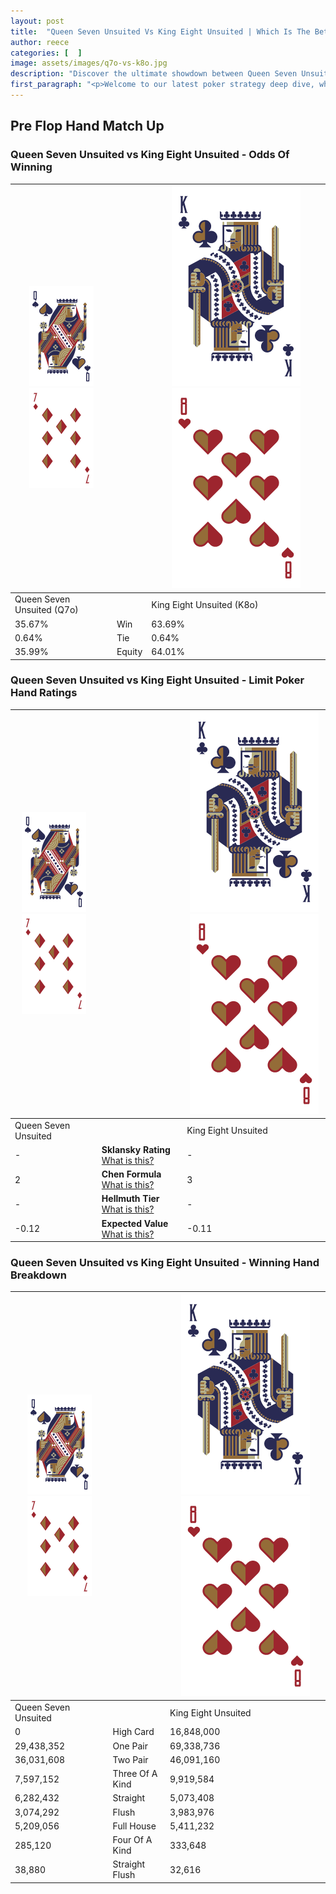 ```yaml
---
layout: post
title:  "Queen Seven Unsuited Vs King Eight Unsuited | Which Is The Better Hand In Poker? A Complete Guide"
author: reece
categories: [  ]
image: assets/images/q7o-vs-k8o.jpg
description: "Discover the ultimate showdown between Queen Seven Unsuited and King Eight Unsuited in poker! Uncover the odds, strategies, and scenarios where one hand triumphs over the other. Get ready to up your poker game with this thrilling analysis."
first_paragraph: "<p>Welcome to our latest poker strategy deep dive, where we're pitting two distinct hands against each other in a high-stakes showdown: Queen Seven Unsuited vs King Eight Unsuited.</p><p>In the dynamic world of poker, every decision counts, and knowing which hand holds the upper hand is key to your success at the table.</p><p>In this article, we'll dissect these two hands, explore the scenarios where one dominates the other, and equip you with the knowledge to make strategic choices that can tip the odds in your favor.</p><p>Get ready to unravel the intriguing dynamics of these poker hands and elevate your game to new heights.</p>"
---
```




[comment]: # (sp0)

## Pre Flop Hand Match Up

<div class="table hand-ratings" markdown="1"> 



### Queen Seven Unsuited vs King Eight Unsuited - Odds Of Winning


    
| ![image info](assets/images/hand1/Q.png) ![image info](assets/images/hand1/7o.png) |  | ![image info](assets/images/hand2/K.png) ![image info](assets/images/hand2/8o.png) |
| -------- | -------- | -------- |
| Queen Seven Unsuited (Q7o) |  | King Eight Unsuited (K8o) |
| 35.67% | Win | 63.69% |
| 0.64% | Tie | 0.64% |
| 35.99% | Equity | 64.01% |




[comment]: # (sp1)



### Queen Seven Unsuited vs King Eight Unsuited - Limit Poker Hand Ratings


    
| ![image info](assets/images/hand1/Q.png) ![image info](assets/images/hand1/7o.png) |  | ![image info](assets/images/hand2/K.png) ![image info](assets/images/hand2/8o.png) |
| -------- | -------- | -------- |
| Queen Seven Unsuited |  | King Eight Unsuited |
| - | **Sklansky Rating** [What is this?](/sklansky-rating-explained) | - |
| 2 | **Chen Formula** [What is this?](/chen-formula-explained) | 3 |
| - | **Hellmuth Tier** [What is this?](/Hellmuth-tier-explained) | - |
| -0.12 | **Expected Value** [What is this?](/expected-value-explained) | -0.11 |




[comment]: # (sp2)



### Queen Seven Unsuited vs King Eight Unsuited - Winning Hand Breakdown


    
| ![image info](assets/images/hand1/Q.png) ![image info](assets/images/hand1/7o.png) |  | ![image info](assets/images/hand2/K.png) ![image info](assets/images/hand2/8o.png) |
| -------- | -------- | -------- |
| Queen Seven Unsuited |  | King Eight Unsuited |
| 0 | High Card | 16,848,000 |
| 29,438,352 | One Pair | 69,338,736 |
| 36,031,608 | Two Pair | 46,091,160 |
| 7,597,152 | Three Of A Kind | 9,919,584 |
| 6,282,432 | Straight | 5,073,408 |
| 3,074,292 | Flush | 3,983,976 |
| 5,209,056 | Full House | 5,411,232 |
| 285,120 | Four Of A Kind | 333,648 |
| 38,880 | Straight Flush | 32,616 |




[comment]: # (sp3)



</div>

[comment]: # (sp4)



[comment]: # (sp5)

